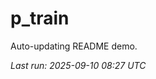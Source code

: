 # p_train

Auto-updating README demo.

<!--START_SECTION:status-->
_Last run: 2025-09-10 08:27 UTC_
<!--END_SECTION:status-->


































































































































































































































































































































































































































































































